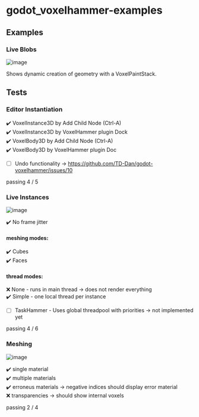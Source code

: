 # godot_voxelhammer-examples

## Examples

### Live Blobs

![image](https://user-images.githubusercontent.com/37656679/236407797-eda89daa-d55b-461c-b984-d76e5bb54a62.png)

Shows dynamic creation of geometry with a VoxelPaintStack.

## Tests

### Editor Instantiation

:heavy_check_mark: VoxelInstance3D by Add Child Node (Ctrl-A)<br>
:heavy_check_mark: VoxelInstance3D by VoxelHammer plugin Dock<br>
:heavy_check_mark: VoxelBody3D by Add Child Node (Ctrl-A)<br>
:heavy_check_mark: VoxelBody3D by VoxelHammer plugin Doc

- [ ] Undo functionality -> https://github.com/TD-Dan/godot-voxelhammer/issues/10

passing 4 / 5

### Live Instances

![image](https://user-images.githubusercontent.com/37656679/235439473-424265e2-1125-42bd-a40e-a77f718ef722.png)

:heavy_check_mark: No frame jitter<br>
#### meshing modes:
:heavy_check_mark: Cubes<br>
:heavy_check_mark: Faces<br>
#### thread modes:
:x: None - runs in main thread -> does not render everything<br>
:heavy_check_mark: Simple - one local thread per instance
- [ ] TaskHammer - Uses global threadpool with priorities -> not implemented yet

passing 4 / 6


### Meshing

![image](https://user-images.githubusercontent.com/37656679/236410839-4b8cd054-2900-4f8b-bd4c-9a497dcaf3c5.png)

:heavy_check_mark: single material<br>
:heavy_check_mark: multiple materials<br>
:heavy_check_mark: erroneus materials -> negative indices should display error material<br>
:x: transparencies -> should show internal voxels<br>

passing 2 / 4

